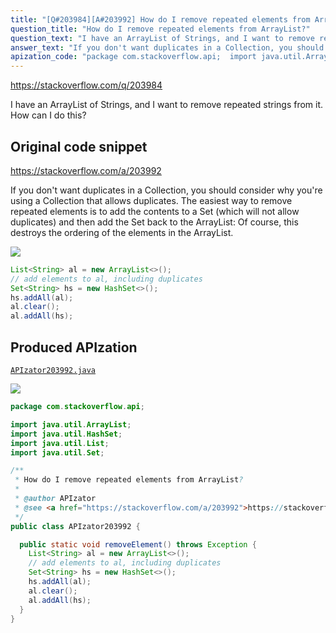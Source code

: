 ```yaml
---
title: "[Q#203984][A#203992] How do I remove repeated elements from ArrayList?"
question_title: "How do I remove repeated elements from ArrayList?"
question_text: "I have an ArrayList of Strings, and I want to remove repeated strings from it. How can I do this?"
answer_text: "If you don't want duplicates in a Collection, you should consider why you're using a Collection that allows duplicates. The easiest way to remove repeated elements is to add the contents to a Set (which will not allow duplicates) and then add the Set back to the ArrayList: Of course, this destroys the ordering of the elements in the ArrayList."
apization_code: "package com.stackoverflow.api;  import java.util.ArrayList; import java.util.HashSet; import java.util.List; import java.util.Set;  /**  * How do I remove repeated elements from ArrayList?  *  * @author APIzator  * @see <a href=\"https://stackoverflow.com/a/203992\">https://stackoverflow.com/a/203992</a>  */ public class APIzator203992 {    public static void removeElement() throws Exception {     List<String> al = new ArrayList<>();     // add elements to al, including duplicates     Set<String> hs = new HashSet<>();     hs.addAll(al);     al.clear();     al.addAll(hs);   } }"
---
```


https://stackoverflow.com/q/203984

I have an ArrayList of Strings, and I want to remove repeated strings from it. How can I do this?



## Original code snippet

https://stackoverflow.com/a/203992

If you don&#x27;t want duplicates in a Collection, you should consider why you&#x27;re using a Collection that allows duplicates. The easiest way to remove repeated elements is to add the contents to a Set (which will not allow duplicates) and then add the Set back to the ArrayList:
Of course, this destroys the ordering of the elements in the ArrayList.

<div class="code-logo"><img src="/stackoverflow.png" /></div>

```java
List<String> al = new ArrayList<>();
// add elements to al, including duplicates
Set<String> hs = new HashSet<>();
hs.addAll(al);
al.clear();
al.addAll(hs);
```

## Produced APIzation

[`APIzator203992.java`](https://github.com/pasqualesalza/apization-temp/raw/main/data/search/APIzator203992.java)

<div class="code-logo"><img src="/apizator.png" /></div>

```java
package com.stackoverflow.api;

import java.util.ArrayList;
import java.util.HashSet;
import java.util.List;
import java.util.Set;

/**
 * How do I remove repeated elements from ArrayList?
 *
 * @author APIzator
 * @see <a href="https://stackoverflow.com/a/203992">https://stackoverflow.com/a/203992</a>
 */
public class APIzator203992 {

  public static void removeElement() throws Exception {
    List<String> al = new ArrayList<>();
    // add elements to al, including duplicates
    Set<String> hs = new HashSet<>();
    hs.addAll(al);
    al.clear();
    al.addAll(hs);
  }
}

```